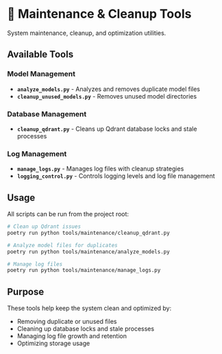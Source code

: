 # 🧹 Maintenance & Cleanup Tools

System maintenance, cleanup, and optimization utilities.

## Available Tools

### Model Management
- **`analyze_models.py`** - Analyzes and removes duplicate model files
- **`cleanup_unused_models.py`** - Removes unused model directories

### Database Management  
- **`cleanup_qdrant.py`** - Cleans up Qdrant database locks and stale processes

### Log Management
- **`manage_logs.py`** - Manages log files with cleanup strategies
- **`logging_control.py`** - Controls logging levels and log file management

## Usage

All scripts can be run from the project root:

```bash
# Clean up Qdrant issues
poetry run python tools/maintenance/cleanup_qdrant.py

# Analyze model files for duplicates
poetry run python tools/maintenance/analyze_models.py

# Manage log files
poetry run python tools/maintenance/manage_logs.py
```

## Purpose

These tools help keep the system clean and optimized by:
- Removing duplicate or unused files
- Cleaning up database locks and stale processes
- Managing log file growth and retention
- Optimizing storage usage